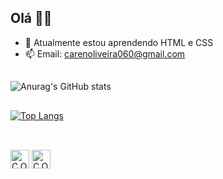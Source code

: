 ## Olá 👋😊


- 🌱 Atualmente estou aprendendo HTML e CSS
- 📫 Email: carenoliveira060@gmail.com
##

<!-- <div>
  <a href="https://github.com/CarenOliv">
  <img height=180cm src="https://github-readme-stats.vercel.app/api?username=CarenOliv&show_icons=true&theme=radical&include_all_commits=true&count_private=true"/>
  <img height=180cm src="https://github-readme-stats.vercel.app/api/top-langs/?username=CarenOliv&layout=compact&langs_count=16&theme=radical"/>
</div>
 -->


![Anurag's GitHub stats](https://github-readme-stats.vercel.app/api?username=CarenOliv&show_icons=true&theme=radical)

##

[![Top Langs](https://github-readme-stats.vercel.app/api/top-langs/?username=CarenOliv&compact_layout=true)](https://github.com/CarenOliv/github-readme-stats)

##  


<div styles="display: inline_block"><br>
  <img align="center" alt="C.Oliv-HTML" height="30" src="https://cdn.jsdelivr.net/gh/devicons/devicon/icons/html5/html5-original.svg" />
  <img align="center" alt="C.Oliv-HTML" height="30" src="https://cdn.jsdelivr.net/gh/devicons/devicon/icons/css3/css3-original.svg" />          
</div>

<div>
  <!--Porcentual das linguagens usadas>
  <!--<img src="https://github-readme-stats.vercel.app/api/top-langs/?username=CarenOliv&compact_layout=true"/>-->
</div>
  
<div>
 <!--<img src="https://github-readme-stats.vercel.app/api/pin/?username=CarenOliv&repo=NOME_DO_REPOSITÓRIO_QUE_DESEJA_SER_MOSTRADO"/>-->  
</div>
